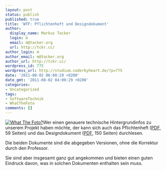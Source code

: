 ```yaml
---
layout: post
status: publish
published: true
title: 'WTF: Pflichtenheft und Designdokument'
author:
  display_name: Markus Tacker
  login: m
  email: m@tacker.org
  url: http://tckr.cc/
author_login: m
author_email: m@tacker.org
author_url: http://tckr.cc/
wordpress_id: 775
wordpress_url: http://studium.coderbyheart.de/?p=775
date: '2011-08-02 06:00:29 +0200'
date_gmt: '2011-08-02 04:00:29 +0200'
categories:
- Uncategorized
tags:
- SoftwareTechnik
- WhatTheFoto
comments: []
---
```

<p><a href="http://www.flickr.com/photos/tacker/sets/72157626379556132/"><img class="alignright" src="http://farm6.static.flickr.com/5236/5814600568_a78deedb78_m.jpg" alt="What The Foto?" /></a>Wer einen genauere technische Hintergrundinfos zu unserem Projekt haben möchte, der kann sich auch das Pflichtenheft (<a href="http://studium.coderbyheart.de/svn/WTF/Pflichtenheft.pdf">PDF</a>, 59 Seiten) und das Designdokument (<a href="http://studium.coderbyheart.de/svn/WTF/Designdokument.pdf">PDF</a>, 150 Seiten) durchlesen.</p>
<p>Die beiden Dokumente sind die abgegeben Versionen, ohne die Korrektur durch den Professor.</p>
<p>Sie sind aber insgesamt ganz gut angekommen und bieten einen guten Eindruck davon, was in solchen Dokumenten enthalten sein muss.</p>
